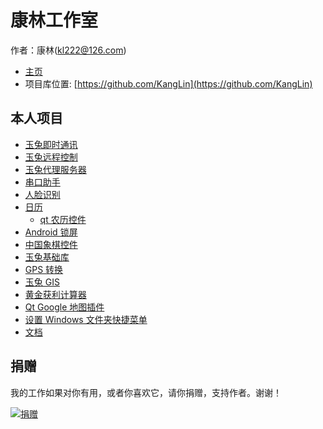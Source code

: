 # 康林工作室

作者：康林(kl222@126.com)

- [主页](https://kanglin.github.io)
- 项目库位置: [https://github.com/KangLin](https://github.com/KangLin)

## 本人项目
- [玉兔即时通讯](RabbitIm)
- [玉兔远程控制](RabbitRemoteControl)
- [玉兔代理服务器](RabbitProxyServer)
- [串口助手](SerialPortAssistant)
- [人脸识别](FaceRecognizer)
- [日历](Calendar)
  + [qt 农历控件](LunarCalendar)
- [Android 锁屏](AndroidLockScreen)
- [中国象棋控件](ChineseChessControl)
- [玉兔基础库](RabbitCommon)
- [GPS 转换](TransformCoordinate)
- [玉兔 GIS](RabbitGIS)
- [黄金获利计算器](ProfitCalculation)
- [Qt Google 地图插件](GoogleMapPluginForQt)
- [设置 Windows 文件夹快捷菜单](windows_right_menu)
- [文档](Documents)

## 捐赠
我的工作如果对你有用，或者你喜欢它，请你捐赠，支持作者。谢谢！

[![捐赠](https://gitee.com/kl222/RabbitCommon/raw/master/Src/Resource/image/Contribute.png "捐赠")](https://github.com/KangLin/RabbitCommon/raw/master/Src/Resource/image/Contribute.png "捐赠")

